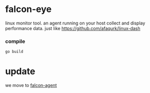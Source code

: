 falcon-eye
==========

linux monitor tool. an agent running on your host collect and display performance data. just like https://github.com/afaqurk/linux-dash


### compile

```
go build
```

# update

we move to [falcon-agent](https://github.com/open-falcon/agent)

